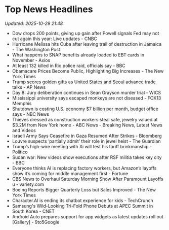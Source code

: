 # Top News Headlines

_Updated: 2025-10-29 21:48_

- Dow drops 200 points, giving up gain after Powell signals Fed may not cut again this year: Live updates - CNBC
- Hurricane Melissa hits Cuba after leaving trail of destruction in Jamaica - The Washington Post
- What happens to SNAP benefits already loaded to EBT cards in November - Axios
- At least 132 killed in Rio police raid, officials say - BBC
- Obamacare Prices Become Public, Highlighting Big Increases - The New York Times
- Trump scores golden gifts as United States and Seoul advance trade talks - AP News
- Day 8: Jury deliberation continues in Sean Grayson murder trial - WICS
- Mississippi university says escaped monkeys are not diseased - FOX13 Memphis
- Shutdown is costing U.S. economy $7 billion per month, budget office says - NBC News
- Thieves dressed as construction workers steal safe, jewelry valued at $3.2M from New York home - ABC News - Breaking News, Latest News and Videos
- Israeli Army Says Ceasefire in Gaza Resumed After Strikes - Bloomberg
- Louvre suspects ‘partially admit’ their role in jewel heist - The Guardian
- Trump’s high-wire meeting with Xi will test his tariff brinkmanship - Politico
- Sudan war: New videos show executions after RSF militia takes key city - BBC
- Everyone thinks AI is replacing factory workers, but Amazon’s layoffs show it’s coming for middle management first - Fortune
- CBS News to Overhaul Saturday Morning Show After Paramount Layoffs u - variety.com
- Boeing Reports Bigger Quarterly Loss but Sales Improved - The New York Times
- Character.AI is ending its chatbot experience for kids - TechCrunch
- Samsung's Wild-Looking Tri-Fold Phone Debuts at APEC Summit in South Korea - CNET
- Android Auto prepares support for app widgets as latest updates roll out [Gallery] - 9to5Google